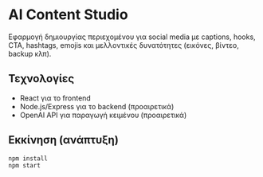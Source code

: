 # AI Content Studio

Εφαρμογή δημιουργίας περιεχομένου για social media με captions, hooks, CTA, hashtags, emojis και μελλοντικές δυνατότητες (εικόνες, βίντεο, backup κλπ).

## Τεχνολογίες
- React για το frontend
- Node.js/Express για το backend (προαιρετικά)
- OpenAI API για παραγωγή κειμένου (προαιρετικά)

## Εκκίνηση (ανάπτυξη)
```bash
npm install
npm start
```
